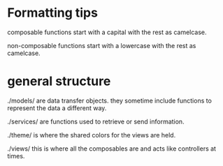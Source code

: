 # Formatting tips

composable functions start with a capital with the rest as camelcase.

non-composable functions start with a lowercase with the rest as camelcase.

# general structure

./models/ are data transfer objects. they sometime include functions to represent the data a different way.

./services/ are functions used to retrieve or send information.

./theme/ is where the shared colors for the views are held. 

./views/ this is where all the composables are and acts like controllers at times.
